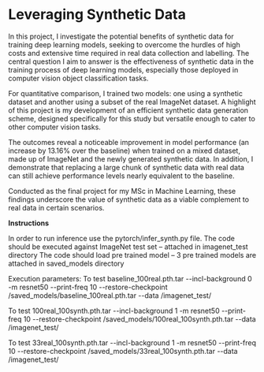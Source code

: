 # Leveraging Synthetic Data

In this project, I investigate the potential benefits of synthetic data for training deep learning models, seeking to overcome the hurdles of high costs and extensive time required in real data collection and labelling. The central question I aim to answer is the effectiveness of synthetic data in the training process of deep learning models, especially those deployed in computer vision object classification tasks.

For quantitative comparison, I trained two models: one using a synthetic dataset and another using a subset of the real ImageNet dataset. A highlight of this project is my development of an efficient synthetic data generation scheme, designed specifically for this study but versatile enough to cater to other computer vision tasks.

The outcomes reveal a noticeable improvement in model performance (an increase by 13.16% over the baseline) when trained on a mixed dataset, made up of ImageNet and the newly generated synthetic data. In addition, I demonstrate that replacing a large chunk of synthetic data with real data can still achieve performance levels nearly equivalent to the baseline.

Conducted as the final project for my MSc in Machine Learning, these findings underscore the value of synthetic data as a viable complement to real data in certain scenarios.

**Instructions**

In order to run inference use the pytorch/infer_synth.py file. 
The code should be executed against ImageNet test set – attached in imagenet_test directory
The code should load pre trained model – 3 pre trained models are attached in saved_models directory

Execution parameters:
To test baseline_100real.pth.tar
--incl-background
0
-m
resnet50
--print-freq
10
--restore-checkpoint
/saved_models/baseline_100real.pth.tar
--data
/imagenet_test/

To test 100real_100synth.pth.tar
--incl-background
1
-m
resnet50
--print-freq
10
--restore-checkpoint
/saved_models/100real_100synth.pth.tar
--data
/imagenet_test/

To test 33real_100synth.pth.tar
--incl-background 
1 
-m resnet50 
--print-freq 
10 
--restore-checkpoint 
/saved_models/33real_100synth.pth.tar 
--data 
/imagenet_test/
